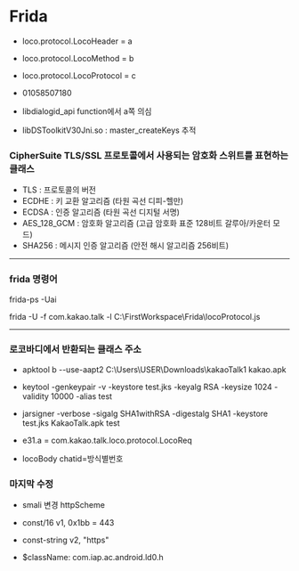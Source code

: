 # Frida

- loco.protocol.LocoHeader = a
- loco.protocol.LocoMethod = b
- loco.protocol.LocoProtocol = c
- 01058507180

- libdialogid_api function에서 a쪽 의심
- libDSToolkitV30Jni.so : master_createKeys 추적

### CipherSuite  TLS/SSL 프로토콜에서 사용되는 암호화 스위트를 표현하는 클래스
- TLS : 프로토콜의 버전
- ECDHE : 키 교환 알고리즘 (타원 곡선 디피-헬만)
- ECDSA : 인증 알고리즘 (타원 곡선 디지털 서명)
- AES_128_GCM : 암호화 알고리즘 (고급 암호화 표준 128비트 갈루아/카운터 모드)
- SHA256 : 메시지 인증 알고리즘 (안전 해시 알고리즘 256비트)

------------------------------------------------------------
### frida 명령어

frida-ps -Uai


frida -U -f com.kakao.talk -l C:\FirstWorkspace\Frida\locoProtocol.js

---------------------------------------------------------------------------------


### 로코바디에서 반환되는 클래스 주소
- apktool b --use-aapt2 C:\Users\USER\Downloads\kakaoTalk1 kakao.apk
- keytool -genkeypair -v -keystore test.jks -keyalg RSA -keysize 1024 -validity 10000 -alias test
- jarsigner -verbose -sigalg SHA1withRSA -digestalg SHA1 -keystore test.jks KakaoTalk.apk test


- e31.a = com.kakao.talk.loco.protocol.LocoReq

- locoBody chatid=방식별번호

### 마지막 수정 
- smali 변경 httpScheme 
- const/16 v1, 0x1bb = 443 
- const-string v2, "https" 

- $className: com.iap.ac.android.ld0.h 

